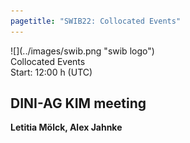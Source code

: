 ```yaml
---
pagetitle: "SWIB22: Collocated Events"
---
```



<div id="top">
<div class="column left">![](../images/swib.png "swib logo")</div>
<div class="column middle">Collocated Events</div>
<div class="column right"> Start: 12:00 h (UTC)</div>
</div>

<div id="prog">
<div></div>

    



## DINI-AG KIM meeting

<b>Letitia Mölck, Alex Jahnke</b>



</div>


<script src="../scripts/simplyCountdown.min.js"></script>
<script>
    simplyCountdown('.simply-countdown', {
            year: 2022, // required
            month: 11, // required
            day: 28, // required
            hours: 12, // Default is 0 [0-23] integer
            minutes: 00, // Default is 0 [0-59] integer
            seconds: 0, // Default is 0 [0-59] integer
            words: { //words displayed into the countdown
                days: { singular: 'day', plural: 'days' },
                hours: { singular: 'hour', plural: 'hours' },
                minutes: { singular: 'minute', plural: 'minutes' },
                seconds: { singular: 'second', plural: 'seconds' }
            },
            plural: true, //use plurals
            inline: true, //set to true to get an inline basic countdown like : 24 days, 4 hours, 2 minutes, 5 seconds
            inlineClass: 'simply-countdown-inline', //inline css span class in case of inline = true
            // in case of inline set to false
            enableUtc: false, //Use UTC or not - default : false
            onEnd: function() { return; }, //Callback on countdown end, put your own function here
            refresh: 1000, // default refresh every 1s
            sectionClass: 'simply-section', //section css class
            amountClass: 'simply-amount', // amount css class
            wordClass: 'simply-word', // word css class
            zeroPad: false,
            countUp: false
    });
</script>

